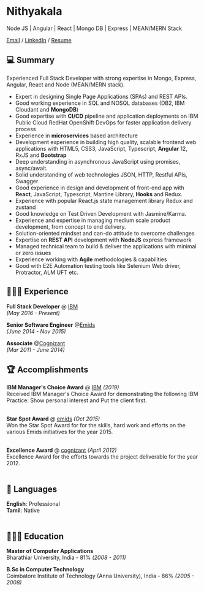 # Nithyakala

Node JS | Angular | React | Mongo DB | Express | MEAN/MERN Stack

[Email](mailto:nithyakala1988@gmail.com) / [LinkedIn](https://www.linkedin.com/in/nithya-kala/) / [Resume](https://github.com/nithya-kala/nithya-kala/raw/main/assets/Nithyakala-Resume.pdf)

## 💻  Summary
Experienced Full Stack Developer with strong expertise in Mongo, Express, Angular, React and Node (MEAN/MERN stack).
-	Expert in designing Single Page Applications (SPAs) and REST APIs.
-	Good working experience in SQL and NOSQL databases (DB2, IBM Cloudant and **MongoDB**)
-	Good expertise with **CI/CD** pipeline and application deployments on IBM Public Cloud RedHat OpenShift DevOps for faster application delivery process
-	Experience in **microservices** based architecture
-	Development experience in building high quality, scalable frontend web applications with HTML5, CSS3, JavaScript, Typescript, **Angular** 12, RxJS and **Bootstrap**
-	Deep understanding in asynchronous JavaScript using promises, async/await.
-	Solid understanding of web technologies JSON, HTTP, Restful APIs, Swagger
-	Good experience in design and development of front-end app with **React**, JavaScript, Typescript, Mantine Library, **Hooks** and Redux.
-	Experience with popular React.js state management library Redux and zustand
-	Good knowledge on Test Driven Development with Jasmine/Karma. 
-	Experience and expertise in managing medium scale product development, from concept to end delivery. 
-	Solution-oriented mindset and can-do attitude to overcome challenges
-	Expertise on **REST API** development with **NodeJS** express framework
-	Managed technical team to build & deliver the applications with minimal or zero issues
-	Experience working with **Agile** methodologies & capabilities
-	Good with E2E Automation testing tools like Selenium Web driver, Protractor, ALM UFT etc.


## 👩🏼‍💻 Experience

**Full Stack Developer** @ [IBM](https://www.ibm.com) <br> 
_(May 2016 - Present)_ <br>

**Senior Software Engineer** @[Emids](https://www.emids.com/) <br> 
_(June 2014 - Nov 2015)_ <br>

**Associate** @[Cognizant](https://www.cognizant.com) <br> 
_(Mar 2011 - June 2014)_

## 🏆 Accomplishments

**IBM Manager's Choice Award** @ [IBM](https://www.ibm.com) _(2019)_ <br>
Received IBM Manager's Choice Award for demonstrating the following IBM Practice: Show personal interest and Put the client first. 
<br><br>

**Star Spot Award** @ [emids](http://www.emids.com) _(Oct 2015)_<br>
Won the Star Spot Award for for the skills, hard work and efforts on the various Emids initiatives for the year 2015.
<br><br>

**Excellence Award** @ [cognizant](http://www.cognizant.com) _(April 2012)_<br>
Excellence Award for the efforts towards the project deliverable for the year 2012.
<br><br>

## 💬 Languages

**English**: Professional <br>
**Tamil**: Native
<br><br>

## 👩🏼‍🎓 Education

**Master of Computer Applications** <br>
Bharathiar University, India - 81% _(2008 - 2011)_

**B.Sc in Computer Technology** <br>
Coimbatore Institute of Technology (Anna University), India - 86% _(2005 - 2008)_
